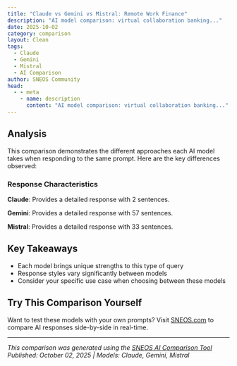 ```yaml
---
title: "Claude vs Gemini vs Mistral: Remote Work Finance"
description: "AI model comparison: virtual collaboration banking..."
date: 2025-10-02
category: comparison
layout: Clean
tags:
  - Claude
  - Gemini
  - Mistral
  - AI Comparison
author: SNEOS Community
head:
  - - meta
    - name: description
      content: "AI model comparison: virtual collaboration banking..."
---
```


<ChatComparison
  title="Claude vs Gemini vs Mistral: Remote Work Finance"
  prompt="virtual collaboration banking"
  :responses='{
    "Claude": "Virtual collaboration in banking refers to the use of digital technologies and platforms to enable remote teamwork, communication, and service delivery in the financial services sector. Here\u0027s an overview of key aspects:\n\n## Core Components\n\n**Digital Platforms**\n- Video conferencing systems\n- Cloud-based collaboration tools\n- Secure messaging platforms\n- Virtual whiteboards and document sharing\n- Mobile banking applications\n\n**Remote Banking Services**\n- Online account opening\n- Virtual financial advisory sessions\n- Digital loan processing\n- Remote customer support\n- Video-based KYC (Know Your Customer) processes\n\n## Benefits\n\n**For Banks:**\n- Reduced operational costs\n- Expanded geographic reach\n- Improved employee flexibility\n- Enhanced disaster recovery capabilities\n- Faster decision-making processes\n\n**For Customers:**\n- 24/7 accessibility\n- Reduced travel time\n- Personalized digital experiences\n- Faster service delivery\n- Multi-channel support options\n\n## Key Technologies\n\n- **Cloud Computing**: Scalable infrastructure\n- **API Integration**: Seamless system connectivity\n- **AI/ML**: Automated processes and insights\n- **Blockchain**: Secure transaction processing\n- **Cybersecurity Tools**: Data protection and compliance\n\n## Challenges\n\n- Regulatory compliance across jurisdictions\n- Cybersecurity risks\n- Digital divide issues\n- Maintaining personal relationships\n- Technology integration complexity\n\n## Future Trends\n\n- Metaverse banking experiences\n- Advanced AI-powered collaboration\n- Enhanced biometric security\n- IoT integration\n- Sustainable digital banking practices\n\nWould you like me to elaborate on any specific aspect of virtual collaboration in banking?",
    "Gemini": "Virtual collaboration in banking refers to the use of digital tools and platforms to facilitate teamwork, communication, and information sharing among bank employees, clients, and stakeholders, regardless of their physical location. It\u0027s a critical component of modern banking, enabling increased efficiency, improved customer service, and greater flexibility.\n\nHere\u0027s a breakdown of key aspects of virtual collaboration in banking:\n\n**1. Key Tools and Technologies:**\n\n*   **Video Conferencing \u0026 Web Meetings:**  Platforms like Zoom, Microsoft Teams, Google Meet, and Webex enable virtual meetings, presentations, and training sessions.  These are used for internal team meetings, client consultations, and even large-scale events like investor presentations.\n*   **Instant Messaging \u0026 Communication Platforms:**  Tools such as Slack, Microsoft Teams, and internal messaging systems facilitate real-time communication and quick information sharing. They\u0027re often used for quick questions, updates on projects, and coordinating tasks.\n*   **Collaboration Platforms \u0026 Project Management Software:**  Tools like Asana, Trello, Jira, and SharePoint help teams organize tasks, track progress, and manage projects effectively. They often integrate with other communication tools.\n*   **Document Sharing \u0026 Cloud Storage:** Platforms like Google Drive, Dropbox, OneDrive, and dedicated enterprise content management (ECM) systems allow for secure document storage, version control, and collaborative editing.  This is essential for teams working on documents like loan agreements, marketing materials, and internal policies.\n*   **Virtual Whiteboards:** Digital whiteboards such as Miro and Mural enable brainstorming, visual collaboration, and collaborative problem-solving.\n*   **CRM Systems (Customer Relationship Management):**  CRM systems like Salesforce and Microsoft Dynamics 365 allow teams to share customer information, track interactions, and collaborate on sales and service efforts, even when working remotely.\n*   **Digital Signature Software:**  Tools like DocuSign and Adobe Sign enable secure electronic signatures, streamlining document workflows and reducing the need for physical paperwork.\n*   **Banking-Specific Collaboration Platforms:** Some vendors offer specialized platforms tailored to the unique needs of the banking industry, providing secure channels for client communication, document sharing, and transaction processing.\n\n**2. Use Cases in Banking:**\n\n*   **Internal Team Collaboration:**\n    *   Project Management:  Collaborating on new product launches, system upgrades, or regulatory compliance initiatives.\n    *   Knowledge Sharing:  Sharing best practices, training materials, and updates on industry trends.\n    *   Problem Solving:  Quickly resolving customer issues or addressing operational challenges.\n*   **Client Communication \u0026 Service:**\n    *   Virtual Consultations:  Providing financial advice, discussing loan options, and managing investments through video conferencing.\n    *   Secure Document Sharing:  Exchanging sensitive financial documents securely through dedicated portals.\n    *   Online Banking Support:  Providing real-time assistance to customers through chat, video, or screen sharing.\n*   **Remote Work Enablement:**\n    *   Supporting branch staff working remotely during emergencies or as part of flexible work arrangements.\n    *   Enabling distributed teams to collaborate effectively on projects.\n    *   Expanding talent pool by hiring professionals from diverse geographic locations.\n*   **Compliance \u0026 Audit:**\n    *   Collaborating on regulatory reporting and compliance tasks.\n    *   Facilitating remote audits and inspections.\n    *   Maintaining secure records of communication and transactions.\n*   **Sales \u0026 Marketing:**\n    *   Collaborating on marketing campaigns and lead generation efforts.\n    *   Conducting virtual sales presentations and product demonstrations.\n\n**3. Benefits of Virtual Collaboration in Banking:**\n\n*   **Improved Efficiency:** Streamlined workflows, reduced travel time, and faster decision-making.\n*   **Enhanced Customer Service:**  Faster response times, personalized service, and convenient access to financial advice.\n*   **Increased Productivity:**  Improved communication, better task management, and reduced distractions.\n*   **Reduced Costs:**  Lower travel expenses, reduced office space requirements, and improved resource utilization.\n*   **Greater Flexibility:**  Support for remote work, flexible work arrangements, and expanded talent pool.\n*   **Enhanced Security:**  Secure communication channels, document encryption, and access controls.\n*   **Improved Compliance:**  Better record-keeping, audit trails, and adherence to regulatory requirements.\n*   **Stronger Teamwork:**  Improved communication, increased transparency, and a greater sense of connection among team members.\n\n**4. Challenges and Considerations:**\n\n*   **Security:**  Protecting sensitive financial data from cyber threats and data breaches.\n*   **Compliance:**  Ensuring compliance with data privacy regulations and industry standards.\n*   **Technology Adoption:**  Encouraging employees and clients to adopt new technologies and workflows.\n*   **Training \u0026 Support:**  Providing adequate training and support to users of virtual collaboration tools.\n*   **Connectivity:**  Ensuring reliable internet access for all users.\n*   **Communication Barriers:**  Overcoming challenges related to language, culture, and time zones.\n*   **Building Trust:**  Maintaining trust and rapport with clients in a virtual environment.\n*   **Change Management:**  Managing the cultural shift associated with adopting virtual collaboration practices.\n*   **Integration:**  Ensuring seamless integration between different collaboration tools and banking systems.\n\n**5. Examples of Virtual Collaboration in Action:**\n\n*   A loan officer uses video conferencing to meet with a client remotely, discuss loan options, and review required documents.\n*   A team of risk analysts collaborates on a regulatory report using a shared document platform and instant messaging.\n*   A branch manager uses a virtual whiteboard to brainstorm new marketing ideas with the team.\n*   A customer service representative uses screen sharing to help a customer troubleshoot an issue with their online banking account.\n*   A compliance officer conducts a remote audit of a branch using video conferencing and secure document sharing.\n\n**In conclusion, virtual collaboration is transforming the banking industry, enabling banks to operate more efficiently, serve customers better, and adapt to the changing needs of the digital age.  Successfully implementing virtual collaboration requires a strategic approach, careful planning, and a commitment to security, compliance, and user adoption.**\n",
    "Mistral": "Virtual collaboration in banking refers to the use of digital tools and platforms to enable remote work, communication, and cooperation among banking professionals, as well as between banks and their customers. This approach has become increasingly important in the financial services industry, driven by advancements in technology and the need for flexibility, especially in the wake of events like the COVID-19 pandemic. Here are some key aspects of virtual collaboration in banking:\n\n### 1. **Remote Work and Collaboration Tools**\n   - **Video Conferencing:** Platforms like Zoom, Microsoft Teams, and Google Meet facilitate virtual meetings, training sessions, and client consultations.\n   - **Project Management Software:** Tools like Asana, Trello, and Jira help teams manage tasks, track progress, and collaborate on projects.\n   - **Cloud Storage:** Services like Google Drive, Dropbox, and Microsoft OneDrive enable secure file sharing and collaboration.\n\n### 2. **Customer Interaction**\n   - **Online Banking:** Customers can access their accounts, make transactions, and manage their finances through web portals and mobile apps.\n   - **Chatbots and Virtual Assistants:** AI-powered tools provide 24/7 customer support, answering queries and assisting with transactions.\n   - **Video Banking:** Customers can interact with bank representatives via video calls for more personalized service.\n\n### 3. **Security and Compliance**\n   - **Cybersecurity Measures:** Ensuring data protection through encryption, multi-factor authentication, and regular security audits.\n   - **Regulatory Compliance:** Adhering to financial regulations and standards, such as GDPR, KYC (Know Your Customer), and AML (Anti-Money Laundering) requirements.\n\n### 4. **Digital Transformation**\n   - **Automation:** Implementing robotic process automation (RPA) and other automation tools to streamline operations and reduce manual work.\n   - **Data Analytics:** Using big data and analytics to gain insights into customer behavior, market trends, and risk management.\n   - **Blockchain Technology:** Exploring the use of blockchain for secure and transparent transactions, especially in areas like cross-border payments and trade finance.\n\n### 5. **Employee Training and Development**\n   - **E-Learning Platforms:** Providing online courses and training modules to upskill employees.\n   - **Virtual Workshops and Webinars:** Hosting educational sessions and workshops to keep employees updated on industry trends and best practices.\n\n### 6. **Collaboration with Fintechs**\n   - **Partnerships:** Collaborating with fintech companies to leverage innovative technologies and solutions.\n   - **Open Banking:** Sharing data and services with third-party providers to offer more comprehensive financial services to customers.\n\n### 7. **Customer Experience**\n   - **Personalized Services:** Using data analytics to offer personalized financial advice and product recommendations.\n   - **Omnichannel Experience:** Ensuring a seamless experience across all touchpoints, including mobile apps, websites, and physical branches.\n\n### 8. **Innovation and R\u0026D**\n   - **Innovation Labs:** Establishing dedicated teams or labs to explore new technologies and develop innovative solutions.\n   - **Hackathons and Competitions:** Organizing events to encourage creative problem-solving and innovation within the organization.\n\n### Challenges and Considerations\n   - **Technological Infrastructure:** Ensuring robust and reliable IT infrastructure to support virtual collaboration.\n   - **Employee Adaptation:** Providing training and support to help employees adapt to new tools and workflows.\n   - **Customer Trust:** Building and maintaining trust through secure and transparent practices.\n\nVirtual collaboration in banking is not just about adopting new technologies; it\u0027s about creating a flexible, efficient, and customer-centric ecosystem that can thrive in a digital world."
  }'
  published-date="14:24"
/>

## Analysis

This comparison demonstrates the different approaches each AI model takes when responding to the same prompt. Here are the key differences observed:

### Response Characteristics

**Claude**: Provides a detailed response with 2 sentences. 

**Gemini**: Provides a detailed response with 57 sentences. 

**Mistral**: Provides a detailed response with 33 sentences. 

## Key Takeaways

- Each model brings unique strengths to this type of query
- Response styles vary significantly between models
- Consider your specific use case when choosing between these models

## Try This Comparison Yourself

Want to test these models with your own prompts? Visit [SNEOS.com](https://sneos.com) to compare AI responses side-by-side in real-time.

---

*This comparison was generated using the [SNEOS AI Comparison Tool](https://sneos.com)*
*Published: October 02, 2025 | Models: Claude, Gemini, Mistral*

